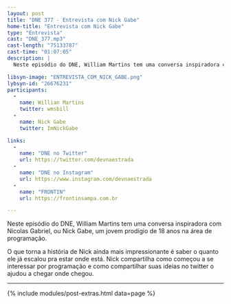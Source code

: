```yaml
---
layout: post
title: "DNE 377 - Entrevista com Nick Gabe"
home-title: "Entrevista com Nick Gabe"
type: "Entrevista"
cast: "DNE_377.mp3"
cast-length: "75133787"
cast-time: "01:07:05"
description: | 
  Neste episódio do DNE, William Martins tem uma conversa inspiradora com Nicolas Gabriel, ou Nick Gabe, um jovem prodígio de 18 anos na área de programação. O que torna a história de Nick ainda mais impressionante é saber o quanto ele já escalou pra estar onde está. Nick compartilha como começou a se interessar por programação e como compartilhar suas ideias no twitter o ajudou a chegar onde chegou.

libsyn-image: "ENTREVISTA_COM_NICK_GABE.png"
lybsyn-id: "26676231"
participants:
  -
    name: Willian Martins
    twitter: wmsbill
  -
    name: Nick Gabe
    twitter: ImNickGabe

links:
  -
    name: "DNE no Twitter"
    url: https://twitter.com/devnaestrada
  -
    name: "DNE no Instagram"
    url: https://www.instagram.com/devnaestrada
  -
    name: "FRONTIN"
    url: https://frontinsampa.com.br

---
```


Neste episódio do DNE, William Martins tem uma conversa inspiradora com Nicolas Gabriel, ou Nick Gabe, um jovem prodígio de 18 anos na área de programação.

O que torna a história de Nick ainda mais impressionante é saber o quanto ele já escalou pra estar onde está. Nick compartilha como começou a se interessar por programação e como compartilhar suas ideias no twitter o ajudou a chegar onde chegou.

---

{% include modules/post-extras.html data=page %}
